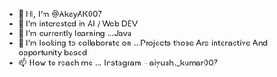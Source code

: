 - 👋 Hi, I’m @AkayAK007
- 👀 I’m interested in AI / Web DEV
- 🌱 I’m currently learning ...Java
- 💞️ I’m looking to collaborate on ...Projects those Are interactive And opportunity based
- 📫 How to reach me ... Instagram - aiyush._kumar007

<!---
AkayAK007/AkayAK007 is a ✨ special ✨ repository because its `README.md` (this file) appears on your GitHub profile.
You can click the Preview link to take a look at your changes.
--->

